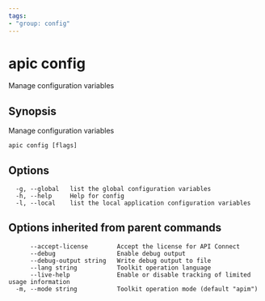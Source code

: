 ```yaml
---
tags:
- "group: config"
---
```

# apic config

Manage configuration variables

## Synopsis

Manage configuration variables

```
apic config [flags]
```

## Options

```
  -g, --global   list the global configuration variables
  -h, --help     Help for config
  -l, --local    list the local application configuration variables
```

## Options inherited from parent commands

```
      --accept-license        Accept the license for API Connect
      --debug                 Enable debug output
      --debug-output string   Write debug output to file
      --lang string           Toolkit operation language
      --live-help             Enable or disable tracking of limited usage information
  -m, --mode string           Toolkit operation mode (default "apim")
```
